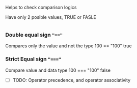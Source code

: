Helps to check comparison logics

Have only 2 posible values, TRUE or FASLE

``` javascript

```


### Double equal sign `"=="`
Compares only the value and not the type
100 == "100" true
 
### Strict Equal sign `"==="`
Compare value and data type
100 === "100" false


- [ ] TODO: Operator precedence, and operator associativity